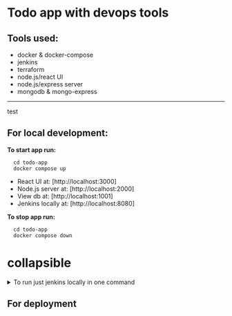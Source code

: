 # Todo app with devops tools
## Tools used:
- docker & docker-compose 
- jenkins
- terraform 
- node.js/react UI
- node.js/express server
- mongodb & mongo-express
---
test
## For local development:

**To start app run:**  
```
  cd todo-app
  docker compose up
```
- React UI at: [http://localhost:3000]   
- Node.js server at: [http://localhost:2000]   
- View db at: [http://localhost:1001] 
- Jenkins locally at: [http://localhost:8080]

**To stop app run:**    
```
  cd todo-app
  docker compose down
```
# collapsible
<details>
  <summary>To run just jenkins locally in one command</summary>
  ### To run jenkins docker from command (replace \ with  for windows):
  ```
  docker run --name jenkins --restart=on-failure -d \  
    --network jenkins --env DOCKER_HOST=tcp://docker:2376 \     
    --env DOCKER_CERT_PATH=~/Documents/cert/ \  
    --publish 8080:8080 --publish 50000:50000 \  
    --volume jenkins_home:/var/jenkins_home \  
    --volume jenkins-certs:/certs/client:ro \  
    --volume /var/run/docker.sock:/var/run/docker.sock \  
    jenkins/jenkins:latest  
  ```
</details>


## For deployment


